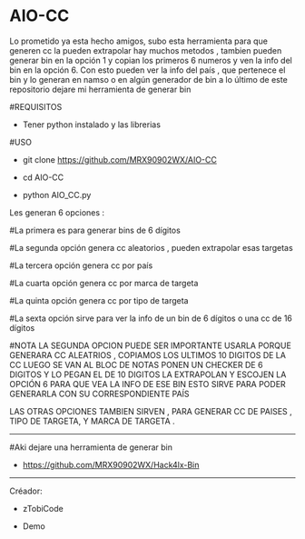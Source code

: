# AIO-CC
Lo prometido ya esta hecho amigos, subo esta herramienta para que generen cc la pueden extrapolar hay muchos metodos , tambien pueden generar bin en la opción 1 y copian los primeros 6 numeros y ven la info del bin en la opción 6.
Con esto pueden ver la info del país , que pertenece el bin y lo generan en namso o en algún generador de bin a lo último de este repositorio dejare mi herramienta de generar bin

#REQUISITOS

- Tener python instalado y las librerias

#USO

- git clone https://github.com/MRX90902WX/AIO-CC

- cd AIO-CC

- python AIO_CC.py

Les generan 6 opciones :

#La primera es para generar bins de 6 dígitos

#La segunda opción genera cc aleatorios , pueden extrapolar esas targetas

#La tercera opción genera cc por país 

#La cuarta opción genera cc por marca de targeta

#La quinta opción genera cc por tipo de targeta

#La sexta opción sirve para ver la info de un bin de 6 dígitos o una cc de 16 dígitos

#NOTA 
LA SEGUNDA OPCION PUEDE SER IMPORTANTE USARLA PORQUE 
GENERARA CC ALEATRIOS , COPIAMOS LOS ULTIMOS 10 DIGITOS DE LA CC
LUEGO SE VAN AL BLOC DE NOTAS PONEN UN CHECKER DE 6 DIGITOS Y LO PEGAN EL DE 10 DIGITOS
LA EXTRAPOLAN Y ESCOJEN LA OPCIÓN 6 PARA QUE VEA LA INFO DE ESE BIN
ESTO SIRVE PARA PODER GENERARLA CON SU CORRESPONDIENTE PAÍS 

LAS OTRAS OPCIONES TAMBIEN SIRVEN , PARA GENERAR CC DE PAISES , TIPO DE TARGETA, Y MARCA DE TARGETA .
*****

#Aki dejare una herramienta de generar bin 

- https://github.com/MRX90902WX/Hack4lx-Bin


*****

Créador:

- zTobiCode

- Demo
